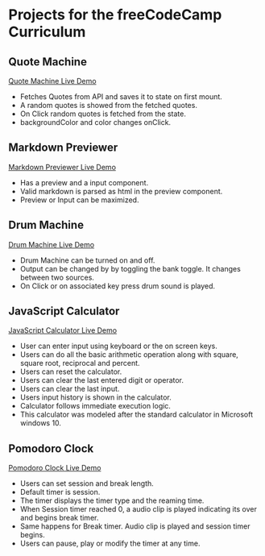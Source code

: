 # Projects for the freeCodeCamp Curriculum

## Quote Machine

[Quote Machine Live Demo](https://codesandbox.io/s/festive-perlman-v687m "Live Demo")

- Fetches Quotes from API and saves it to state on first mount.
- A random quotes is showed from the fetched quotes.
- On Click random quotes is fetched from the state.
- backgroundColor and color changes onClick.

## Markdown Previewer

[Markdown Previewer Live Demo](https://codesandbox.io/s/loving-brattain-pf60e "Live Demo")

- Has a preview and a input component.
- Valid markdown is parsed as html in the preview component.
- Preview or Input can be maximized.

## Drum Machine

[Drum Machine Live Demo](https://codesandbox.io/s/nifty-glade-bgcl6 "Live Demo")

- Drum Machine can be turned on and off.
- Output can be changed by by toggling the bank toggle. It changes between two sources.
- On Click or on associated key press drum sound is played.
  
## JavaScript Calculator

[JavaScript Calculator Live Demo](https://codesandbox.io/s/reverent-torvalds-rgk29 "Live Demo")

- User can enter input using keyboard or the on screen keys.
- Users can do all the basic arithmetic operation along with square, square root, reciprocal and percent.
- Users can reset the calculator.
- Users can clear the last entered digit or operator.
- Users can clear the last input.
- Users input history is shown in the calculator.
- Calculator follows immediate execution logic.
- This calculator was modeled after the standard calculator in Microsoft windows 10.
  
## Pomodoro Clock

[Pomodoro Clock Live Demo](https://codesandbox.io/s/laughing-sammet-rne8v "Live Demo")

- Users can set session and break length.
- Default timer is session.
- The timer displays the timer type and the reaming time.
- When Session timer reached 0, a audio clip is played indicating its over and begins break timer.
- Same happens for Break timer. Audio clip is played and session timer begins.
- Users can pause, play or modify the timer at any time.
